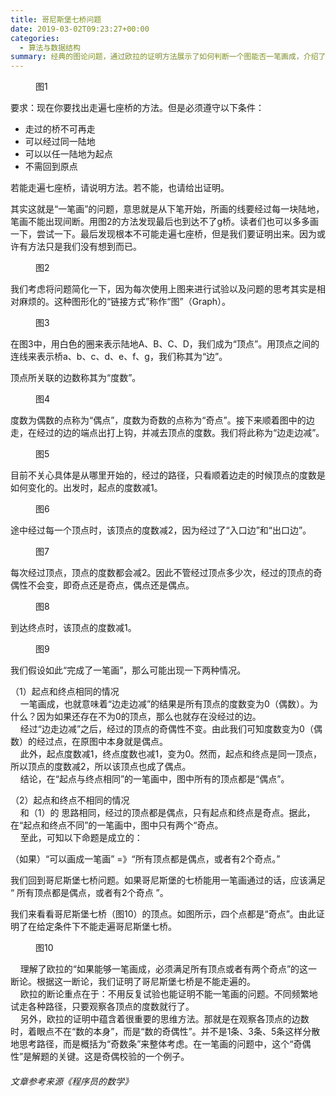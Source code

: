 ```yaml
---
title: 哥尼斯堡七桥问题
date: 2019-03-02T09:23:27+00:00
categories:
  - 算法与数据结构
summary: 经典的图论问题，通过欧拉的证明方法展示了如何判断一个图能否一笔画成，介绍了顶点度数和奇偶性的重要性。
---
```


<div class="wp-block-image">
  <figure class="aligncenter"><img decoding="async" src="http://roliu.work/wp-content/uploads/2019/03/QU@YRW40DMTMCYEJW8H-1.png" alt="" class="wp-image-409" /><figcaption>图1</figcaption></figure>
</div>

要求：现在你要找出走遍七座桥的方法。但是必须遵守以下条件：

  * 走过的桥不可再走
  * 可以经过同一陆地
  * 可以以任一陆地为起点
  * 不需回到原点

若能走遍七座桥，请说明方法。若不能，也请给出证明。

其实这就是“一笔画”的问题，意思就是从下笔开始，所画的线要经过每一块陆地，笔画不能出现间断。用图2的方法发现最后也到达不了g桥。读者们也可以多多画一下，尝试一下。最后发现根本不可能走遍七座桥，但是我们要证明出来。因为或许有方法只是我们没有想到而已。  


<div class="wp-block-image">
  <figure class="aligncenter"><img decoding="async" src="http://roliu.work/wp-content/uploads/2019/03/@OZV9N4PCRBNZ5LLSUH.png" alt="" class="wp-image-410" /><figcaption>图2</figcaption></figure>
</div>

我们考虑将问题简化一下，因为每次使用上图来进行试验以及问题的思考其实是相对麻烦的。这种图形化的“链接方式”称作“图”（Graph）。

<div class="wp-block-image">
  <figure class="aligncenter"><img decoding="async" src="http://roliu.work/wp-content/uploads/2019/03/WDV7GPTLFTAGR8LG.png" alt="" class="wp-image-411" /><figcaption>图3</figcaption></figure>
</div>

在图3中，用白色的圈来表示陆地A、B、C、D，我们成为“顶点”。用顶点之间的连线来表示桥a、b、c、d、e、f、g，我们称其为“边”。

顶点所关联的边数称其为“度数”。

<div class="wp-block-image">
  <figure class="aligncenter"><img decoding="async" src="http://roliu.work/wp-content/uploads/2019/03/Y3P95C8PCLEUAP.png" alt="" class="wp-image-412" /><figcaption>图4</figcaption></figure>
</div>

度数为偶数的点称为“偶点”，度数为奇数的点称为“奇点”。接下来顺着图中的边走，在经过的边的端点出打上钩，并减去顶点的度数。我们将此称为“边走边减”。

<div class="wp-block-image">
  <figure class="aligncenter"><img decoding="async" src="http://roliu.work/wp-content/uploads/2019/03/V90EYEFF3GKH48AKC.png" alt="" class="wp-image-413" /><figcaption>图5</figcaption></figure>
</div>

目前不关心具体是从哪里开始的，经过的路径，只看顺着边走的时候顶点的度数是如何变化的。出发时，起点的度数减1。

<div class="wp-block-image">
  <figure class="aligncenter"><img decoding="async" src="http://roliu.work/wp-content/uploads/2019/03/O4ZDUO6FWG@J_RFMG.png" alt="" class="wp-image-414" /><figcaption>图6</figcaption></figure>
</div>

途中经过每一个顶点时，该顶点的度数减2，因为经过了“入口边”和“出口边”。  


<div class="wp-block-image">
  <figure class="aligncenter"><img decoding="async" src="http://roliu.work/wp-content/uploads/2019/03/KX7TR2SC3ZBU1YBZA.png" alt="" class="wp-image-415" /><figcaption>图7</figcaption></figure>
</div>

每次经过顶点，顶点的度数都会减2。因此不管经过顶点多少次，经过的顶点的奇偶性不会变，即奇点还是奇点，偶点还是偶点。

<div class="wp-block-image">
  <figure class="aligncenter"><img decoding="async" src="http://roliu.work/wp-content/uploads/2019/03/AVH26IKREEHTWDMBEFQ.png" alt="" class="wp-image-416" /><figcaption>图8</figcaption></figure>
</div>

到达终点时，该顶点的度数减1。

<div class="wp-block-image">
  <figure class="aligncenter"><img decoding="async" src="http://roliu.work/wp-content/uploads/2019/03/QK9S@7R9HP_9@X8WJ-1.png" alt="" class="wp-image-418" /><figcaption>图9</figcaption></figure>
</div>

我们假设如此“完成了一笔画”，那么可能出现一下两种情况。

（1）起点和终点相同的情况  
&nbsp;&nbsp;&nbsp;&nbsp;一笔画成，也就意味着“边走边减”的结果是所有顶点的度数变为0（偶数）。为什么？因为如果还存在不为0的顶点，那么也就存在没经过的边。  
&nbsp;&nbsp;&nbsp;&nbsp;经过“边走边减”之后，经过的顶点的奇偶性不变。由此我们可知度数变为0（偶数）的经过点，在原图中本身就是偶点。  
&nbsp;&nbsp;&nbsp;&nbsp;此外，起点度数减1，终点度数也减1，变为0。然而，起点和终点是同一顶点，所以顶点的度数减2，所以该顶点也成了偶点。  
&nbsp;&nbsp;&nbsp;&nbsp;结论，在“起点与终点相同”的一笔画中，图中所有的顶点都是“偶点”。

（2）起点和终点不相同的情况  
&nbsp;&nbsp;&nbsp;&nbsp;和（1）的 思路相同，经过的顶点都是偶点，只有起点和终点是奇点。据此，在“起点和终点不同”的一笔画中，图中只有两个“奇点。  
&nbsp;&nbsp;&nbsp;&nbsp;至此，可知以下命题是成立的：

（如果）“可以画成一笔画” =》“所有顶点都是偶点，或者有2个奇点。”

我们回到哥尼斯堡七桥问题。如果哥尼斯堡的七桥能用一笔画通过的话，应该满足 “ 所有顶点都是偶点，或者有2个奇点 ”。

我们来看看哥尼斯堡七桥（图10）的顶点。如图所示，四个点都是“奇点”。由此证明了在给定条件下不能走遍哥尼斯堡七桥。  


<div class="wp-block-image">
  <figure class="aligncenter"><img decoding="async" src="http://roliu.work/wp-content/uploads/2019/03/PSI43O9V3HV04PZKQK@9.png" alt="" class="wp-image-419" /><figcaption>图10</figcaption></figure>
</div>

&nbsp;&nbsp;&nbsp;&nbsp;理解了欧拉的“如果能够一笔画成，必须满足所有顶点或者有两个奇点”的这一断论。根据这一断论，我们证明了哥尼斯堡七桥是不能走遍的。  
&nbsp;&nbsp;&nbsp;&nbsp;欧拉的断论重点在于：不用反复试验也能证明不能一笔画的问题。不同频繁地试走各种路径，只要观察各顶点的度数就行了。  
&nbsp;&nbsp;&nbsp;&nbsp;另外，欧拉的证明中蕴含着很重要的思维方法。那就是在观察各顶点的边数时，着眼点不在“数的本身”，而是“数的奇偶性”。并不是1条、3条、5条这样分散地思考路径，而是概括为“奇数条”来整体考虑。在一笔画的问题中，这个“奇偶性”是解题的关键。这是奇偶校验的一个例子。  


  


###### 文章参考来源《程序员的数学》